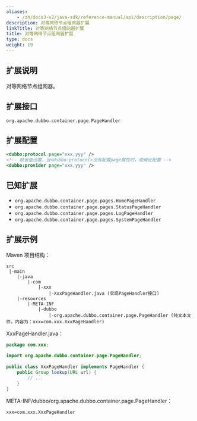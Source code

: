 ```yaml
---
aliases:
    - /zh/docs3-v2/java-sdk/reference-manual/spi/description/page/
description: 对等网络节点组网器扩展
linkTitle: 对等网络节点组网器扩展
title: 对等网络节点组网器扩展
type: docs
weight: 19
---
```






## 扩展说明

对等网络节点组网器。

## 扩展接口

`org.apache.dubbo.container.page.PageHandler`

## 扩展配置

```xml
<dubbo:protocol page="xxx,yyy" />
<!-- 缺省值设置，当<dubbo:protocol>没有配置page属性时，使用此配置 -->
<dubbo:provider page="xxx,yyy" />
```

## 已知扩展

* `org.apache.dubbo.container.page.pages.HomePageHandler`
* `org.apache.dubbo.container.page.pages.StatusPageHandler`
* `org.apache.dubbo.container.page.pages.LogPageHandler`
* `org.apache.dubbo.container.page.pages.SystemPageHandler`

## 扩展示例

Maven 项目结构：

```
src
 |-main
    |-java
        |-com
            |-xxx
                |-XxxPageHandler.java (实现PageHandler接口)
    |-resources
        |-META-INF
            |-dubbo
                |-org.apache.dubbo.container.page.PageHandler (纯文本文件，内容为：xxx=com.xxx.XxxPageHandler)
```

XxxPageHandler.java：

```java
package com.xxx;
 
import org.apache.dubbo.container.page.PageHandler;
 
public class XxxPageHandler implements PageHandler {
    public Group lookup(URL url) {
        // ...
    }
}
```

META-INF/dubbo/org.apache.dubbo.container.page.PageHandler：

```properties
xxx=com.xxx.XxxPageHandler
```